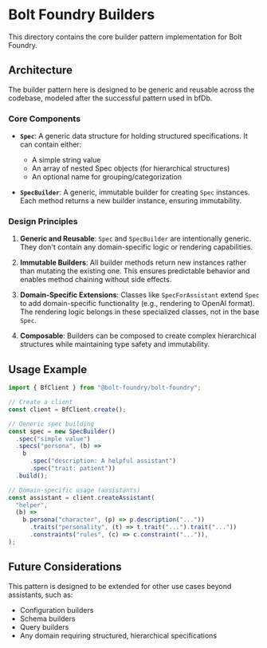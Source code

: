 # Bolt Foundry Builders

This directory contains the core builder pattern implementation for Bolt
Foundry.

## Architecture

The builder pattern here is designed to be generic and reusable across the
codebase, modeled after the successful pattern used in bfDb.

### Core Components

- **`Spec`**: A generic data structure for holding structured specifications. It
  can contain either:
  - A simple string value
  - An array of nested Spec objects (for hierarchical structures)
  - An optional name for grouping/categorization

- **`SpecBuilder`**: A generic, immutable builder for creating `Spec` instances.
  Each method returns a new builder instance, ensuring immutability.

### Design Principles

1. **Generic and Reusable**: `Spec` and `SpecBuilder` are intentionally generic.
   They don't contain any domain-specific logic or rendering capabilities.

2. **Immutable Builders**: All builder methods return new instances rather than
   mutating the existing one. This ensures predictable behavior and enables
   method chaining without side effects.

3. **Domain-Specific Extensions**: Classes like `SpecForAssistant` extend `Spec`
   to add domain-specific functionality (e.g., rendering to OpenAI format). The
   rendering logic belongs in these specialized classes, not in the base `Spec`.

4. **Composable**: Builders can be composed to create complex hierarchical
   structures while maintaining type safety and immutability.

## Usage Example

```typescript
import { BfClient } from "@bolt-foundry/bolt-foundry";

// Create a client
const client = BfClient.create();

// Generic spec building
const spec = new SpecBuilder()
  .spec("simple value")
  .specs("persona", (b) =>
    b
      .spec("description: A helpful assistant")
      .spec("trait: patient"))
  .build();

// Domain-specific usage (assistants)
const assistant = client.createAssistant(
  "helper",
  (b) =>
    b.persona("character", (p) => p.description("..."))
      .traits("personality", (t) => t.trait("...").trait("..."))
      .constraints("rules", (c) => c.constraint("...")),
);
```

## Future Considerations

This pattern is designed to be extended for other use cases beyond assistants,
such as:

- Configuration builders
- Schema builders
- Query builders
- Any domain requiring structured, hierarchical specifications

